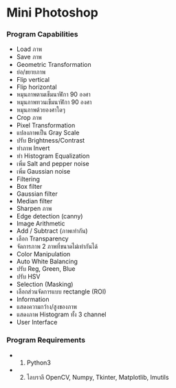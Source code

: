 # Mini Photoshop  
### Program Capabilities  
* Load ภาพ  
* Save ภาพ  
* Geometric Transformation  
 * ย่อ/ขยายภาพ  
 * Flip vertical  
 * Flip horizontal  
 * หมุนภาพตามเข็มนาฬิกา 90 องศา  
 * หมุนภาพทวนเข็มนาฬิกา 90 องศา  
 * หมุนภาพด้วยองศาใดๆ  
 * Crop ภาพ  
* Pixel Transformation  
 * แปลงภาพเป็น Gray Scale  
 * ปรับ Brightness/Contrast  
 * ทำภาพ Invert  
 * ทำ Histogram Equalization  
 * เพิ่ม Salt and pepper noise  
 * เพิ่ม Gaussian noise  
* Filtering  
 * Box filter  
 * Gaussian filter  
 * Median filter  
 * Sharpen ภาพ  
 * Edge detection (canny)  
* Image Arithmetic  
 * Add / Subtract (ภาพเท่ากัน)  
 * เลือก Transparency  
 * จัดการภาพ 2 ภาพที่ขนาดไม่เท่ากันได้  
* Color Manipulation  
 * Auto White Balancing  
 * ปรับ Reg, Green, Blue  
 * ปรับ HSV  
* Selection (Masking)  
 * เลือกส่วนจัดการแบบ rectangle (ROI)  
* Information  
 * แสดงความกว้าง/สูงของภาพ  
 * แสดงภาพ Histogram ทั้ง 3 channel  
* User Interface  
### Program Requirements  
* 1. Python3  
* 2. ไลบราลี OpenCV, Numpy, Tkinter, Matplotlib, Imutils  